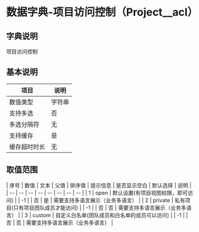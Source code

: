 # 数据字典-项目访问控制（Project__acl）
## 字典说明
项目访问控制

## 基本说明
| 项目 | 说明 |
| -- | -- |
| 数值类型 | 字符串 |
| 支持多选 | 否 |
| 多选分隔符 | 无 |
| 支持缓存 | 是 |
| 缓存超时时长 | 无 |

## 取值范围
| 序号 | 数值 | 文本 | 父值 | 排序值 | 提示信息 | 是否显示空白 | 默认选择 | 说明 |
| -- | -- | -- | -- | -- | -- | -- | -- |
| 1 | open | 默认设置(有项目视图权限，即可访问) |  | -1 |  | 否 | 是 | 需要支持多语言展示（业务多语言） |
| 2 | private | 私有项目(只有项目团队成员才能访问) |  | -1 |  | 否 | 否 | 需要支持多语言展示（业务多语言） |
| 3 | custom | 自定义白名单(团队成员和白名单的成员可以访问) |  | -1 |  | 否 | 否 | 需要支持多语言展示（业务多语言） |

